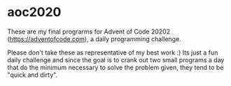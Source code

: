 # aoc2020

These are my final prograrms for Advent of Code 20202 (https://adventofcode.com), a daily programming challenge.

Please don't take these as representative of my best work :) Its just a fun daily challenge and since the goal 
is to crank out two small programs a day that do the minimum necessary to solve the problem given, they tend
to be "quick and dirty".
